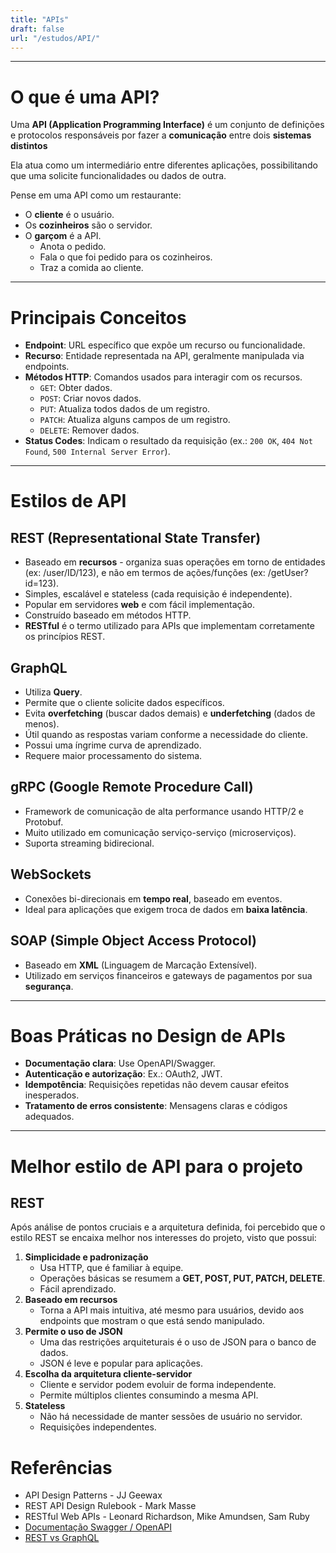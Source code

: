 ```yaml
---
title: "APIs"
draft: false
url: "/estudos/API/"
---
```


---

# O que é uma API?
Uma **API (Application Programming Interface)** é um conjunto de definições e protocolos responsáveis por fazer a **comunicação** entre dois **sistemas distintos**

Ela atua como um intermediário entre diferentes aplicações, possibilitando que uma solicite funcionalidades ou dados de outra.

Pense em uma API como um restaurante:
- O **cliente** é o usuário.
- Os **cozinheiros** são o servidor.
- O **garçom** é a API.
    - Anota o pedido.
    - Fala o que foi pedido para os cozinheiros.
    - Traz a comida ao cliente.

---

# Principais Conceitos
- **Endpoint**: URL específico que expõe um recurso ou funcionalidade.
- **Recurso**: Entidade representada na API, geralmente manipulada via endpoints.
- **Métodos HTTP**: Comandos usados para interagir com os recursos.
  - `GET`: Obter dados.
  - `POST`: Criar novos dados.
  - `PUT`: Atualiza todos dados de um registro.
  - `PATCH`: Atualiza alguns campos de um registro.
  - `DELETE`: Remover dados.
- **Status Codes**: Indicam o resultado da requisição (ex.: `200 OK`, `404 Not Found`, `500 Internal Server Error`).

---

# Estilos de API
## REST (Representational State Transfer)
- Baseado em **recursos** - organiza suas operações em torno de entidades (ex: /user/ID/123), e não em termos de ações/funções (ex: /getUser?id=123).
- Simples, escalável e stateless (cada requisição é independente).
- Popular em servidores **web** e com fácil implementação.
- Construído baseado em métodos HTTP.
- **RESTful** é o termo utilizado para APIs que implementam corretamente os princípios REST.

## GraphQL
- Utiliza **Query**.
- Permite que o cliente solicite dados específicos.
- Evita **overfetching** (buscar dados demais) e **underfetching** (dados de menos).
- Útil quando as respostas variam conforme a necessidade do cliente.
- Possui uma íngrime curva de aprendizado.
- Requere maior processamento do sistema.

## gRPC (Google Remote Procedure Call)
- Framework de comunicação de alta performance usando HTTP/2 e Protobuf.
- Muito utilizado em comunicação serviço-serviço (microserviços).
- Suporta streaming bidirecional.

## WebSockets
- Conexões bi-direcionais em **tempo real**, baseado em eventos.
- Ideal para aplicações que exigem troca de dados em **baixa latência**.

## SOAP (Simple Object Access Protocol)
- Baseado em **XML** (Linguagem de Marcação Extensível).
- Utilizado em serviços financeiros e gateways de pagamentos por sua **segurança**.

---

# Boas Práticas no Design de APIs
- **Documentação clara**: Use OpenAPI/Swagger.
- **Autenticação e autorização**: Ex.: OAuth2, JWT.
- **Idempotência**: Requisições repetidas não devem causar efeitos inesperados.
- **Tratamento de erros consistente**: Mensagens claras e códigos adequados.

---

# Melhor estilo de API para o projeto
## REST
Após análise de pontos cruciais e a arquitetura definida, foi percebido que o estilo REST se encaixa melhor nos interesses do projeto, visto que possui:
1. **Simplicidade e padronização**
    - Usa HTTP, que é familiar à equipe.
    - Operações básicas se resumem a **GET, POST, PUT, PATCH, DELETE**.
    - Fácil aprendizado.
2. **Baseado em recursos**
    - Torna a API mais intuitiva, até mesmo para usuários, devido aos endpoints que mostram o que está sendo manipulado.
3. **Permite o uso de JSON**
    - Uma das restrições arquiteturais é o uso de JSON para o banco de dados.
    - JSON é leve e popular para aplicações.
4. **Escolha da arquitetura cliente-servidor**
    - Cliente e servidor podem evoluir de forma independente.
    - Permite múltiplos clientes consumindo a mesma API.
5. **Stateless**
    - Não há necessidade de manter sessões de usuário no servidor.
    - Requisições independentes.

# Referências
* API Design Patterns - JJ Geewax
* REST API Design Rulebook - Mark Masse
* RESTful Web APIs - Leonard Richardson, Mike Amundsen, Sam Ruby
* [Documentação Swagger / OpenAPI](https://swagger.io/resources/open-api/)
* [REST vs GraphQL](https://www.apollographql.com/blog/graphql/rest-vs-graphql)
